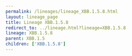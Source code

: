 ```yaml
---
permalink: /lineages/lineage_XBB.1.5.8.html
layout: lineage_page
title: Lineage XBB.1.5.8
redirect_to: ../lineage.html?lineage=XBB.1.5.8
lineage: XBB.1.5.8
parent: XBB.1.5
children: ['XBB.1.5.8']
---
```

